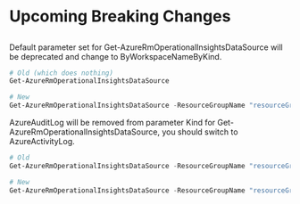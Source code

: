 <!--
    Please leave this section at the top of the breaking change documentation.

    New breaking changes should go under the section titled "Upcoming Breaking Changes", and should adhere to the following format:

    # Upcoming Breaking Changes

    ## Release X.0.0 - January 2017

    The following cmdlets were affected this release:

    **Cmdlet 1**
    - Description of what has changed

    ```powershell
    # Old
    # Sample of how the cmdlet was previously called

    # New
    # Sample of how the cmdlet should now be called
    ```

    Note: the above section follows the template found in the link below: 

    https://github.com/Azure/azure-powershell/blob/dev/documentation/breaking-changes/breaking-change-template.md
-->

# Upcoming Breaking Changes
## 
Default parameter set for Get-AzureRmOperationalInsightsDataSource will be deprecated and change to ByWorkspaceNameByKind.
```powershell
# Old (which does nothing)
Get-AzureRmOperationalInsightsDataSource 

# New
Get-AzureRmOperationalInsightsDataSource -ResourceGroupName "resourceGroupA" -WorkspaceName "LogAnalyticsWorkspace" -Kind AzureActivityLog
```

AzureAuditLog will be removed from parameter Kind for Get-AzureRmOperationalInsightsDataSource, you should switch to AzureActivityLog.
```powershell
# Old
Get-AzureRmOperationalInsightsDataSource -ResourceGroupName "resourceGroupA" -WorkspaceName "LogAnalyticsWorkspace" -Kind AzureAuditLog

# New
Get-AzureRmOperationalInsightsDataSource -ResourceGroupName "resourceGroupA" -WorkspaceName "LogAnalyticsWorkspace" -Kind AzureActivityLog
```